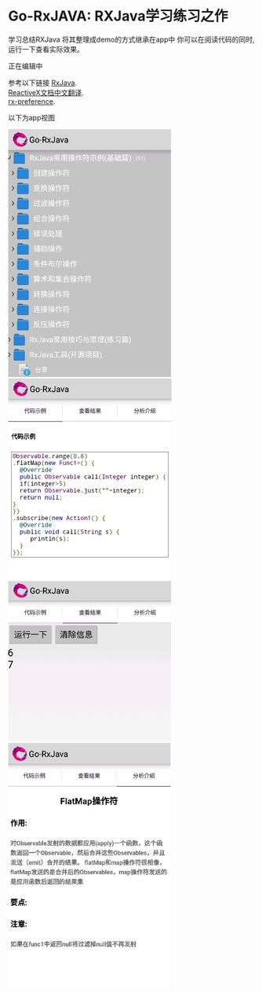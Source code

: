 # Go-RxJAVA: RXJava学习练习之作
学习总结RXJava 将其整理成demo的方式继承在app中
你可以在阅读代码的同时,运行一下查看实际效果。


正在编辑中

参考以下链接
[RxJava](http://github.com/ReactiveX/RxJava).</br>
[ReactiveX文档中文翻译](https://www.gitbook.com/book/mcxiaoke/rxdocs/details).</br>
[rx-preference](https://github.com/f2prateek/rx-preferences).</br>

以下为app视图


![image](https://github.com/Aiushtha/Go-RxJava/blob/master/screenshots/1.png?raw=true)
![image](https://github.com/Aiushtha/Go-RxJava/blob/master/screenshots/2.png?raw=true)
![image](https://github.com/Aiushtha/Go-RxJava/blob/master/screenshots/3.png?raw=true)
![image](https://github.com/Aiushtha/Go-RxJava/blob/master/screenshots/4.png?raw=true)


 [list]: http://groups.google.com/d/forum/rxjava
 [so]: http://stackoverflow.com/questions/tagged/rx-android
 [twitter]: http://twitter.com/RxJava
 [issues]: https://github.com/ReactiveX/RxAndroid/issues
 [start]: https://github.com/ReactiveX/RxJava/wiki/Getting-Started
 [url1]:https://www.gitbook.com/book/mcxiaoke/rxdocs/details
